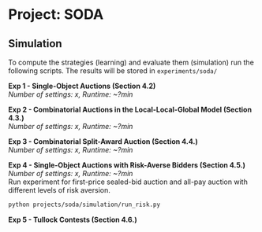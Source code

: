 # Project: SODA



## Simulation
To compute the strategies (learning) and evaluate them (simulation) run the following scripts.
The results will be stored in `experiments/soda/`

**Exp 1 - Single-Object Auctions (Section 4.2)**<br>
*Number of settings: x, Runtime: ~?min*  <br>

**Exp 2 - Combinatorial Auctions in the Local-Local-Global Model (Section 4.3.)**<br>
*Number of settings: x, Runtime: ~?min*  <br>

**Exp 3 - Combinatorial Split-Award Auction (Section 4.4.)** <br>
*Number of settings: x, Runtime: ~?min*  <br>

**Exp 4 - Single-Object Auctions with Risk-Averse Bidders (Section 4.5.)** <br>
*Number of settings: x, Runtime: ~?min*  <br>
Run experiment for first-price sealed-bid auction and all-pay auction with different levels of risk aversion.
```bash
python projects/soda/simulation/run_risk.py
```
**Exp 5 - Tullock Contests (Section 4.6.)**<br>